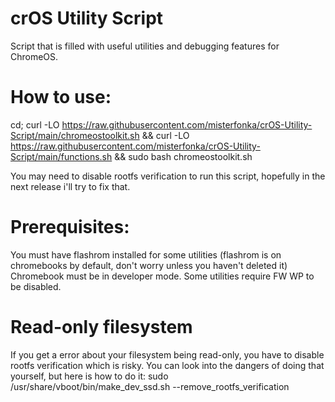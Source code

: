 # crOS Utility Script
Script that is filled with useful utilities and debugging features for ChromeOS.

# How to use:
cd; curl -LO https://raw.githubusercontent.com/misterfonka/crOS-Utility-Script/main/chromeostoolkit.sh && curl -LO https://raw.githubusercontent.com/misterfonka/crOS-Utility-Script/main/functions.sh && sudo bash chromeostoolkit.sh

You may need to disable rootfs verification to run this script, hopefully in the next release i'll try to fix that.

# Prerequisites:
You must have flashrom installed for some utilities (flashrom is on chromebooks by default, don't worry unless you haven't deleted it)
Chromebook must be in developer mode.
Some utilities require FW WP to be disabled.

# Read-only filesystem
If you get a error about your filesystem being read-only, you have to disable rootfs verification which is risky. You can look into the dangers of doing that yourself, but here is how to do it:
sudo /usr/share/vboot/bin/make_dev_ssd.sh --remove_rootfs_verification 
